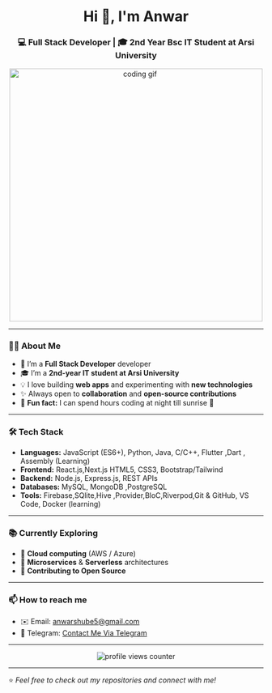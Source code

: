 <!-- Profile README -->

<h1 align="center">Hi 👋, I'm Anwar </h1>
<h3 align="center">💻 Full Stack Developer | 🎓 2nd Year Bsc IT Student at Arsi University</h3>

<p align="center">
  <img src="https://media.giphy.com/media/qgQUggAC3Pfv687qPC/giphy.gif" alt="coding gif" width="500"/>
</p>

---

### 👨‍💻 About Me  
- 🌱 I’m a **Full Stack Developer** developer
- 🎓 I’m a **2nd-year IT student at Arsi University**  
- 💡 I love building **web apps** and experimenting with **new technologies**  
- ✨ Always open to **collaboration** and **open-source contributions**  
- 🌙 **Fun fact:** I can spend hours coding at night till sunrise 🌅

---

### 🛠️ Tech Stack  
- **Languages:** JavaScript (ES6+), Python, Java, C/C++, Flutter ,Dart , Assembly (Learning)
- **Frontend:** React.js,Next.js HTML5, CSS3, Bootstrap/Tailwind
- **Backend:** Node.js, Express.js, REST APIs  
- **Databases:** MySQL, MongoDB ,PostgreSQL
- **Tools:** Firebase,SQlite,Hive ,Provider,BloC,Riverpod,Git & GitHub, VS Code, Docker (learning)  

---

### 📚 Currently Exploring  
- 🔹 **Cloud computing** (AWS / Azure)  
- 🔹 **Microservices** & **Serverless** architectures  
- 🔹 **Contributing to Open Source**  

---

### 📫 How to reach me  
- ✉️ Email: anwarshube5@gmail.com
- 💼 Telegram: [ Contact Me Via Telegram](https://t.me/LeaderW5)  

---

<p align="center">
  <img src="https://komarev.com/ghpvc/?username=Sgfhnn&label=Profile%20views&color=0e75b6&style=flat" alt="profile views counter"/>
</p>

---

⭐️ *Feel free to check out my repositories and connect with me!*
